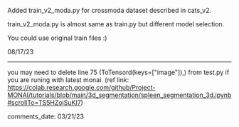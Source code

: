 Added train_v2_moda.py for crossmoda dataset described in cats_v2. 

train_v2_moda.py is almost same as train.py but different model selection. 

You could use original train files :)

08/17/23

------------------------------------------------------------

you may need to delete line 75 (ToTensord(keys=["image"]),) from test.py if you are runing with latest monai. (ref link: https://colab.research.google.com/github/Project-MONAI/tutorials/blob/main/3d_segmentation/spleen_segmentation_3d.ipynb#scrollTo=TS5HZojSuKI7)



comments_date: 03/21/23	

